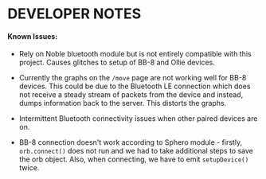 # DEVELOPER NOTES

#### Known Issues:

- Rely on Noble bluetooth module but is not entirely compatible with this project. Causes glitches to setup of BB-8 and Ollie devices.

- Currently the graphs on the ```/move``` page are not working well for BB-8 devices. This could be due to the Bluetooth LE connection which does not receive a steady stream of packets from the device and instead, dumps information back to the server. This distorts the graphs.

- Intermittent Bluetooth connectivity issues when other paired devices are on.

- BB-8 connection doesn't work according to Sphero module - firstly, ```orb.connect()``` does not run and we had to take additional steps to save the orb object. Also, when connecting, we have to emit ```setupDevice()``` twice.

